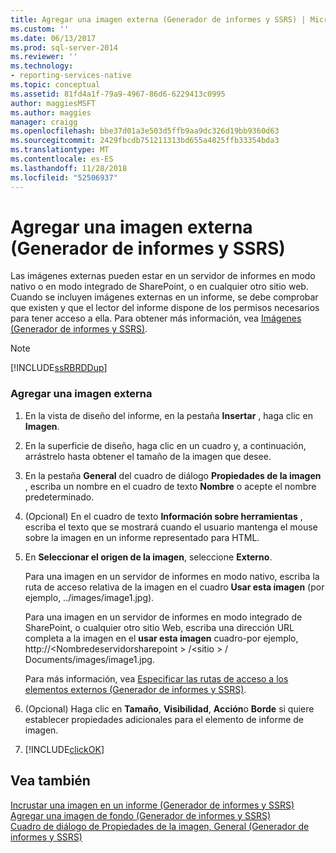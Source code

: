 ```yaml
---
title: Agregar una imagen externa (Generador de informes y SSRS) | Microsoft Docs
ms.custom: ''
ms.date: 06/13/2017
ms.prod: sql-server-2014
ms.reviewer: ''
ms.technology:
- reporting-services-native
ms.topic: conceptual
ms.assetid: 81fd4a1f-79a9-4967-86d6-6229413c0995
author: maggiesMSFT
ms.author: maggies
manager: craigg
ms.openlocfilehash: bbe37d01a3e503d5ffb9aa9dc326d19bb9360d63
ms.sourcegitcommit: 2429fbcdb751211313bd655a4825ffb33354bda3
ms.translationtype: MT
ms.contentlocale: es-ES
ms.lasthandoff: 11/28/2018
ms.locfileid: "52506937"
---
```

# <a name="add-an-external-image-report-builder-and-ssrs"></a>Agregar una imagen externa (Generador de informes y SSRS)
  Las imágenes externas pueden estar en un servidor de informes en modo nativo o en modo integrado de SharePoint, o en cualquier otro sitio web. Cuando se incluyen imágenes externas en un informe, se debe comprobar que existen y que el lector del informe dispone de los permisos necesarios para tener acceso a ella. Para obtener más información, vea [Imágenes &#40;Generador de informes y SSRS&#41;](images-report-builder-and-ssrs.md).  
  
> [!NOTE]  
>  [!INCLUDE[ssRBRDDup](../../includes/ssrbrddup-md.md)]  
  
### <a name="to-add-an-external-image"></a>Agregar una imagen externa  
  
1.  En la vista de diseño del informe, en la pestaña **Insertar** , haga clic en **Imagen**.  
  
2.  En la superficie de diseño, haga clic en un cuadro y, a continuación, arrástrelo hasta obtener el tamaño de la imagen que desee.  
  
3.  En la pestaña **General** del cuadro de diálogo **Propiedades de la imagen** , escriba un nombre en el cuadro de texto **Nombre** o acepte el nombre predeterminado.  
  
4.  (Opcional) En el cuadro de texto **Información sobre herramientas** , escriba el texto que se mostrará cuando el usuario mantenga el mouse sobre la imagen en un informe representado para HTML.  
  
5.  En **Seleccionar el origen de la imagen**, seleccione **Externo**.  
  
     Para una imagen en un servidor de informes en modo nativo, escriba la ruta de acceso relativa de la imagen en el cuadro **Usar esta imagen** (por ejemplo, ../images/image1.jpg).  
  
     Para una imagen en un servidor de informes en modo integrado de SharePoint, o cualquier otro sitio Web, escriba una dirección URL completa a la imagen en el **usar esta imagen** cuadro-por ejemplo, http://\<Nombredeservidorsharepoint > /\<sitio > / Documents/images/image1.jpg.  
  
     Para más información, vea [Especificar las rutas de acceso a los elementos externos &#40;Generador de informes y SSRS&#41;](specifying-paths-to-external-items-report-builder-and-ssrs.md).  
  
6.  (Opcional) Haga clic en **Tamaño**, **Visibilidad**, **Acción**o **Borde** si quiere establecer propiedades adicionales para el elemento de informe de imagen.  
  
7.  [!INCLUDE[clickOK](../../includes/clickok-md.md)]  
  
## <a name="see-also"></a>Vea también  
 [Incrustar una imagen en un informe &#40;Generador de informes y SSRS&#41;](embed-an-image-in-a-report-report-builder-and-ssrs.md)   
 [Agregar una imagen de fondo &#40;Generador de informes y SSRS&#41;](add-a-background-image-report-builder-and-ssrs.md)   
 [Cuadro de diálogo de Propiedades de la imagen, General &#40;Generador de informes y SSRS&#41;](../image-properties-dialog-box-general-report-builder-and-ssrs.md)  
  
  

